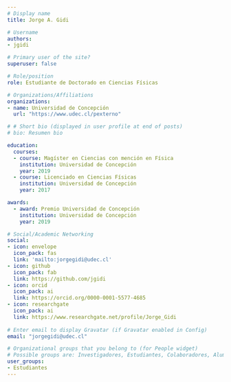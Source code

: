 ```yaml
---
# Display name
title: Jorge A. Gidi

# Username
authors:
- jgidi

# Primary user of the site?
superuser: false

# Role/position
role: Estudiante de Doctorado en Ciencias Físicas

# Organizations/Affiliations
organizations:
- name: Universidad de Concepción
  url: "https://www.udec.cl/pexterno"

# # Short bio (displayed in user profile at end of posts)
# bio: Resumen bio

education:
  courses:
  - course: Magíster en Ciencias con mención en Física
    institution: Universidad de Concepción
    year: 2019
  - course: Licenciado en Ciencias Físicas
    institution: Universidad de Concepción
    year: 2017

awards:
  - award: Premio Universidad de Concepción
    institution: Universidad de Concepción
    year: 2019

# Social/Academic Networking
social:
- icon: envelope
  icon_pack: fas
  link: 'mailto:jorgegidi@udec.cl'
- icon: github
  icon_pack: fab
  link: https://github.com/jgidi
- icon: orcid
  icon_pack: ai
  link: https://orcid.org/0000-0001-5577-4685
- icon: researchgate
  icon_pack: ai
  link: https://www.researchgate.net/profile/Jorge_Gidi
  
# Enter email to display Gravatar (if Gravatar enabled in Config)
email: "jorgegidi@udec.cl"

# Organizational groups that you belong to (for People widget)
# Possible groups are: Investigadores, Estudiantes, Colaboradores, Alumni
user_groups:
- Estudiantes
---
```

